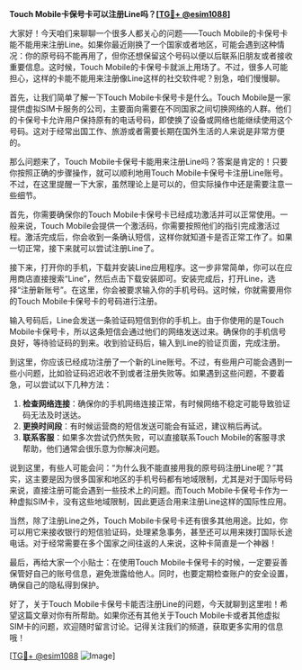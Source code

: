 **Touch Mobile卡保号卡可以注册Line吗？[[TG💪+ @esim1088](https://t.me/s/esim1088)]**

大家好！今天咱们来聊聊一个很多人都关心的问题——Touch Mobile的卡保号卡能不能用来注册Line。如果你最近刚换了一个国家或者地区，可能会遇到这种情况：你的原号码不能再用了，但你还想保留这个号码以便以后联系旧朋友或者接收重要信息。这时候，Touch Mobile的卡保号卡就派上用场了。不过，很多人可能担心，这样的卡能不能用来注册像Line这样的社交软件呢？别急，咱们慢慢聊。

首先，让我们简单了解一下Touch Mobile卡保号卡是什么。Touch Mobile是一家提供虚拟SIM卡服务的公司，主要面向需要在不同国家之间切换网络的人群。他们的卡保号卡允许用户保持原有的电话号码，即使换了设备或网络也能继续使用这个号码。这对于经常出国工作、旅游或者需要长期在国外生活的人来说是非常方便的。

那么问题来了，Touch Mobile卡保号卡能用来注册Line吗？答案是肯定的！只要你按照正确的步骤操作，就可以顺利地用Touch Mobile卡保号卡注册Line账号。不过，在这里提醒一下大家，虽然理论上是可以的，但实际操作中还是需要注意一些细节。

首先，你需要确保你的Touch Mobile卡保号卡已经成功激活并可以正常使用。一般来说，Touch Mobile会提供一个激活码，你需要按照他们的指引完成激活过程。激活完成后，你会收到一条确认短信，这样你就知道卡是否正常工作了。如果一切正常，接下来就可以尝试注册Line了。

接下来，打开你的手机，下载并安装Line应用程序。这一步非常简单，你可以在应用商店直接搜索“Line”，然后点击下载安装即可。安装完成后，打开Line，选择“注册新账号”。在这里，你会被要求输入你的手机号码。这时候，你就需要用你的Touch Mobile卡保号卡的号码进行注册。

输入号码后，Line会发送一条验证码短信到你的手机上。由于你使用的是Touch Mobile卡保号卡，所以这条短信会通过他们的网络发送过来。确保你的手机信号良好，等待验证码的到来。收到验证码后，输入到Line的验证页面，完成注册。

到这里，你应该已经成功注册了一个新的Line账号。不过，有些用户可能会遇到一些小问题，比如验证码迟迟收不到或者注册失败等。如果遇到这些问题，不要着急，可以尝试以下几种方法：

1. **检查网络连接**：确保你的手机网络连接正常，有时候网络不稳定可能导致验证码无法及时送达。
2. **更换时间段**：有时候运营商的短信发送可能会有延迟，建议稍后再试。
3. **联系客服**：如果多次尝试仍然失败，可以直接联系Touch Mobile的客服寻求帮助，他们通常会很乐意为你解决问题。

说到这里，有些人可能会问：“为什么我不能直接用我的原号码注册Line呢？”其实，这主要是因为很多国家和地区的手机号码都有地域限制，尤其是对于国际号码来说，直接注册可能会遇到一些技术上的问题。而Touch Mobile卡保号卡作为一种虚拟SIM卡，没有这些地域限制，因此更适合用来注册Line这样的国际性应用。

当然，除了注册Line之外，Touch Mobile卡保号卡还有很多其他用途。比如，你可以用它来接收银行的短信验证码，处理紧急事务，甚至还可以用来拨打国际长途电话。对于经常需要在多个国家之间往返的人来说，这种卡简直是一个神器！

最后，再给大家一个小贴士：在使用Touch Mobile卡保号卡的时候，一定要妥善保管好自己的账号信息，避免泄露给他人。同时，也要定期检查账户的安全设置，确保自己的隐私得到保护。

好了，关于Touch Mobile卡保号卡能否注册Line的问题，今天就聊到这里啦！希望这篇文章对你有所帮助。如果你还有其他关于Touch Mobile卡或者其他虚拟SIM卡的问题，欢迎随时留言讨论。记得关注我们的频道，获取更多实用的信息哦！

[[TG💪+ @esim1088](https://t.me/s/esim1088) ![Image](https://i.postimg.cc/4NQfJmqS/Snipaste-2025-05-13-00-14-12.png)]